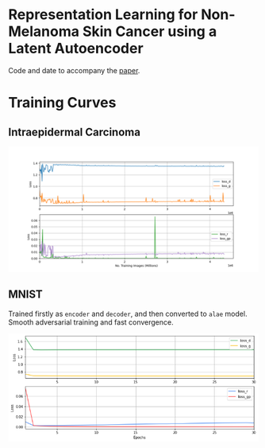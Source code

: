 # Representation Learning for Non-Melanoma Skin Cancer using a Latent Autoencoder


Code and date to accompany the [paper]().


# Training Curves


## Intraepidermal Carcinoma


![Image](./assets/IEC_curves.png)

## MNIST

Trained firstly as `encoder` and `decoder`, and then converted to `alae` model. Smooth adversarial training and fast convergence.

![Image](./assets/mnist_curves.png)





